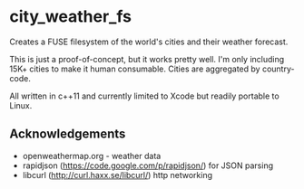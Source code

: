 city\_weather\_fs
=================

Creates a FUSE filesystem of the world's cities and their weather forecast.

This is just a proof-of-concept, but it works pretty well.  I'm only
including 15K+ cities to make it human consumable.  Cities are aggregated
by country-code.

All written in c++11 and currently limited to Xcode but readily portable
to Linux.

## Acknowledgements

* openweathermap.org - weather data
* rapidjson (https://code.google.com/p/rapidjson/) for JSON parsing
* libcurl (http://curl.haxx.se/libcurl/) http networking

